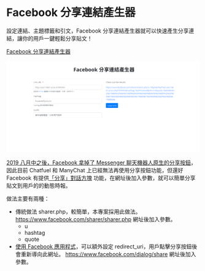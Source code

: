 # Facebook 分享連結產生器

設定連結、主題標籤和引文，Facebook 分享連結產生器就可以快速產生分享連結，讓你的用戶一鍵輕鬆分享貼文！

[Facebook 分享連結產生器](https://lianginger.github.io/facebook-share-link-builder/)

![Screenshot](https://github.com/Lianginger/facebook-share-link-builder/blob/master/screenshot.png)

[2019 八月中之後，Facebook 拿掉了 Messenger 聊天機器人原生的分享按鈕](https://developers.facebook.com/docs/messenger-platform/send-messages/buttons#share)，因此目前 Chatfuel 和 ManyChat 上已經無法再使用分享按鈕功能，但還好 Facebook 有提供[「分享」對話方塊](https://developers.facebook.com/docs/sharing/reference/share-dialog/) 功能，在網址後加入參數，就可以簡單分享貼文到用戶的的動態時報。

做法主要有兩種：

- 傳統做法 sharer.php，較簡單，本專案採用此做法。  
  https://www.facebook.com/sharer/sharer.php 網址後加入參數。
  - u
  - hashtag
  - quote
- [使用 Facebook 應用程式](https://developers.facebook.com/docs/sharing/reference/share-dialog/)，可以額外設定 redirect_uri，用戶點擊分享按鈕後會重新導向此網址。
  https://www.facebook.com/dialog/share 網址後加入參數。
